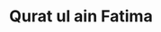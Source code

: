 ---
# Display name
title: Qurat ul ain Fatima

# Username (this should match the folder name)
authors:
- qfatima

# Is this the primary user of the site?
superuser: false

# Role/position
role: Graduate Research Assistant

# Organizations/Affiliations
organizations:
- name: University of Illinois at Urbana-Champaign
  url: ""

# Short bio (displayed in user profile at end of posts)
bio: 

interests:

education:
  courses:
  - course: B.S., Civil Engineering
    institution: NIT Srinagar
    year: 2021

# Social/Academic Networking
# For available icons, see: https://sourcethemes.com/academic/docs/page-builder/#icons
#   For an email link, use "fas" icon pack, "envelope" icon, and a link in the
#   form "mailto:your-email@example.com" or "#contact" for contact widget.
social:
- icon: envelope
  icon_pack: fas
  link: mailto:qfatima2@illinois.edu
#- icon: google-scholar
#  icon_pack: ai
#  link:  https://scholar.google.com/citations?user=Ieni1TQAAAAJ&hl=ko
#- icon: twitter
#  icon_pack: fab
#  link: https://twitter.com/Manozzing
# Link to a PDF of your resume/CV from the About widget.
# To enable, copy your resume/CV to `static/files/cv.pdf` and uncomment the lines below.
#- icon: cv
#  icon_pack: ai
#  link: files/xxx.pdf

# Enter email to display Gravatar (if Gravatar enabled in Config)
email: ""

# Organizational groups that you belong to (for People widget)
#   Set this to `[]` or comment out if you are not using People widget.
user_groups:
- "Students"
---